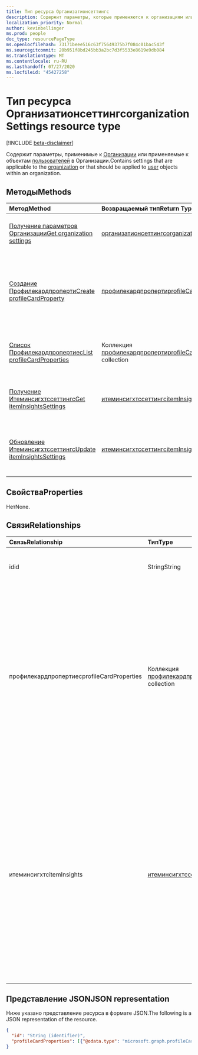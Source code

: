```yaml
---
title: Тип ресурса Организатионсеттингс
description: Содержит параметры, которые применяются к организациям или объектам пользователей в ней.
localization_priority: Normal
author: kevinbellinger
ms.prod: people
doc_type: resourcePageType
ms.openlocfilehash: 73171beee516c63f75649375b7f084c01bac543f
ms.sourcegitcommit: 20b951f8bd245bb3a2bc7d3f5533e8619e9db084
ms.translationtype: MT
ms.contentlocale: ru-RU
ms.lasthandoff: 07/27/2020
ms.locfileid: "45427258"
---
```

# <a name="organizationsettings-resource-type"></a><span data-ttu-id="3310e-103">Тип ресурса Организатионсеттингс</span><span class="sxs-lookup"><span data-stu-id="3310e-103">organizationSettings resource type</span></span>

[!INCLUDE [beta-disclaimer](../../includes/beta-disclaimer.md)]

<span data-ttu-id="3310e-104">Содержит параметры, применимые к [Организации](organization.md) или применяемые к объектам [пользователей](user.md) в Организации.</span><span class="sxs-lookup"><span data-stu-id="3310e-104">Contains settings that are applicable to the [organization](organization.md) or that should be applied to [user](user.md) objects within an organization.</span></span>

## <a name="methods"></a><span data-ttu-id="3310e-105">Методы</span><span class="sxs-lookup"><span data-stu-id="3310e-105">Methods</span></span>

| <span data-ttu-id="3310e-106">Метод</span><span class="sxs-lookup"><span data-stu-id="3310e-106">Method</span></span>       | <span data-ttu-id="3310e-107">Возвращаемый тип</span><span class="sxs-lookup"><span data-stu-id="3310e-107">Return Type</span></span> | <span data-ttu-id="3310e-108">Описание</span><span class="sxs-lookup"><span data-stu-id="3310e-108">Description</span></span> |
|:-------------|:------------|:------------|
| [<span data-ttu-id="3310e-109">Получение параметров Организации</span><span class="sxs-lookup"><span data-stu-id="3310e-109">Get organization settings</span></span>](../api/organizationsettings-get.md) | [<span data-ttu-id="3310e-110">организатионсеттингс</span><span class="sxs-lookup"><span data-stu-id="3310e-110">organizationSettings</span></span>](organizationsettings.md) | <span data-ttu-id="3310e-111">Чтение объекта параметров Организации.</span><span class="sxs-lookup"><span data-stu-id="3310e-111">Read the organization settings object.</span></span> |
| [<span data-ttu-id="3310e-112">Создание Профилекардпроперти</span><span class="sxs-lookup"><span data-stu-id="3310e-112">Create profileCardProperty</span></span>](../api/organizationsettings-post-profilecardproperties.md) | [<span data-ttu-id="3310e-113">профилекардпроперти</span><span class="sxs-lookup"><span data-stu-id="3310e-113">profileCardProperty</span></span>](profilecardproperty.md) | <span data-ttu-id="3310e-114">Создание нового **профилекардпроперти** путем отправки в коллекцию объектов **профилекардпроперти** .</span><span class="sxs-lookup"><span data-stu-id="3310e-114">Create a new **profileCardProperty** by posting to the **profileCardProperty** object collection.</span></span> |
| [<span data-ttu-id="3310e-115">Список Профилекардпропертиес</span><span class="sxs-lookup"><span data-stu-id="3310e-115">List profileCardProperties</span></span>](../api/organizationsettings-list-profilecardproperties.md) | <span data-ttu-id="3310e-116">Коллекция [профилекардпроперти](profilecardproperty.md)</span><span class="sxs-lookup"><span data-stu-id="3310e-116">[profileCardProperty](profilecardproperty.md) collection</span></span> | <span data-ttu-id="3310e-117">Получение коллекции объектов **профилекардпроперти** .</span><span class="sxs-lookup"><span data-stu-id="3310e-117">Get a **profileCardProperty** object collection.</span></span> |
| [<span data-ttu-id="3310e-118">Получение Итеминсигхтссеттингс</span><span class="sxs-lookup"><span data-stu-id="3310e-118">Get itemInsightsSettings</span></span>](../api/iteminsightssettings-get.md) | [<span data-ttu-id="3310e-119">итеминсигхтссеттингс</span><span class="sxs-lookup"><span data-stu-id="3310e-119">itemInsightsSettings</span></span>](iteminsightssettings.md) | <span data-ttu-id="3310e-120">Получение свойств объекта **итеминсигхтссеттингс** .</span><span class="sxs-lookup"><span data-stu-id="3310e-120">Get the properties of an **itemInsightsSettings** object.</span></span> |
| [<span data-ttu-id="3310e-121">Обновление Итеминсигхтссеттингс</span><span class="sxs-lookup"><span data-stu-id="3310e-121">Update itemInsightsSettings</span></span>](../api/iteminsightssettings-update.md) | [<span data-ttu-id="3310e-122">итеминсигхтссеттингс</span><span class="sxs-lookup"><span data-stu-id="3310e-122">itemInsightsSettings</span></span>](iteminsightssettings.md) | <span data-ttu-id="3310e-123">Обновление свойств указанного ресурса **итеминсигхтссеттингс** .</span><span class="sxs-lookup"><span data-stu-id="3310e-123">Update the properties of the specified **itemInsightsSettings** resource.</span></span> |

## <a name="properties"></a><span data-ttu-id="3310e-124">Свойства</span><span class="sxs-lookup"><span data-stu-id="3310e-124">Properties</span></span>

<span data-ttu-id="3310e-125">Нет</span><span class="sxs-lookup"><span data-stu-id="3310e-125">None.</span></span>

## <a name="relationships"></a><span data-ttu-id="3310e-126">Связи</span><span class="sxs-lookup"><span data-stu-id="3310e-126">Relationships</span></span>

| <span data-ttu-id="3310e-127">Связь</span><span class="sxs-lookup"><span data-stu-id="3310e-127">Relationship</span></span> | <span data-ttu-id="3310e-128">Тип</span><span class="sxs-lookup"><span data-stu-id="3310e-128">Type</span></span>        | <span data-ttu-id="3310e-129">Описание</span><span class="sxs-lookup"><span data-stu-id="3310e-129">Description</span></span> |
|:-------------|:------------|:------------|
|<span data-ttu-id="3310e-130">id</span><span class="sxs-lookup"><span data-stu-id="3310e-130">id</span></span> |<span data-ttu-id="3310e-131">String</span><span class="sxs-lookup"><span data-stu-id="3310e-131">String</span></span>| <span data-ttu-id="3310e-132">Идентификатор объекта параметров для Организации.</span><span class="sxs-lookup"><span data-stu-id="3310e-132">Id of the settings object for the organization.</span></span> |
|<span data-ttu-id="3310e-133">профилекардпропертиес</span><span class="sxs-lookup"><span data-stu-id="3310e-133">profileCardProperties</span></span>|<span data-ttu-id="3310e-134">Коллекция [профилекардпроперти](profilecardproperty.md)</span><span class="sxs-lookup"><span data-stu-id="3310e-134">[profileCardProperty](profilecardproperty.md) collection</span></span>| <span data-ttu-id="3310e-135">Содержит коллекцию свойств, которые администратор определил как видимый в карточке профиля Microsoft 365.</span><span class="sxs-lookup"><span data-stu-id="3310e-135">Contains a collection of the properties an administrator has defined as visible on the Microsoft 365 profile card.</span></span> <span data-ttu-id="3310e-136">[Получить параметры организации](../api/organizationsettings-get.md) Возвращает свойства, настроенные для карточек профилей в Организации.</span><span class="sxs-lookup"><span data-stu-id="3310e-136">[Get organization settings](../api/organizationsettings-get.md) returns the properties configured for profile cards for the organization.</span></span>|
|<span data-ttu-id="3310e-137">итеминсигхтс</span><span class="sxs-lookup"><span data-stu-id="3310e-137">itemInsights</span></span>|[<span data-ttu-id="3310e-138">итеминсигхтссеттингс</span><span class="sxs-lookup"><span data-stu-id="3310e-138">itemInsightsSettings</span></span>](iteminsightssettings.md)| <span data-ttu-id="3310e-139">Содержит свойства, настроенные администратором для отображения данных, получаемых от Microsoft Graph, между пользователем и другими элементами в Microsoft 365, такими как документы и сайты.</span><span class="sxs-lookup"><span data-stu-id="3310e-139">Contains the properties that are configured by an administrator for the visibility of Microsoft Graph-derived insights, between a user and other items in Microsoft 365, such as documents or sites.</span></span> <span data-ttu-id="3310e-140">[Получите итеминсигхтссеттингс](../api/iteminsightssettings-get.md) через это свойство навигации.</span><span class="sxs-lookup"><span data-stu-id="3310e-140">[Get itemInsightsSettings](../api/iteminsightssettings-get.md) through this navigation property.</span></span>|

## <a name="json-representation"></a><span data-ttu-id="3310e-141">Представление JSON</span><span class="sxs-lookup"><span data-stu-id="3310e-141">JSON representation</span></span>

<span data-ttu-id="3310e-142">Ниже указано представление ресурса в формате JSON.</span><span class="sxs-lookup"><span data-stu-id="3310e-142">The following is a JSON representation of the resource.</span></span>

<!-- {
  "blockType": "resource",
  "optionalProperties": [

  ],
  "@odata.type": "microsoft.graph.organizationSettings",
  "baseType": "",
  "keyProperty": "id"
}-->

```json
{
  "id": "String (identifier)",
  "profileCardProperties": [{"@odata.type": "microsoft.graph.profileCardProperty"}]
}
```

<!-- uuid: 16cd6b66-4b1a-43a1-adaf-3a886856ed98
2019-02-04 14:57:30 UTC -->
<!-- {
  "type": "#page.annotation",
  "description": "organizationSettings resource",
  "keywords": "",
  "section": "documentation",
  "tocPath": ""
}-->
